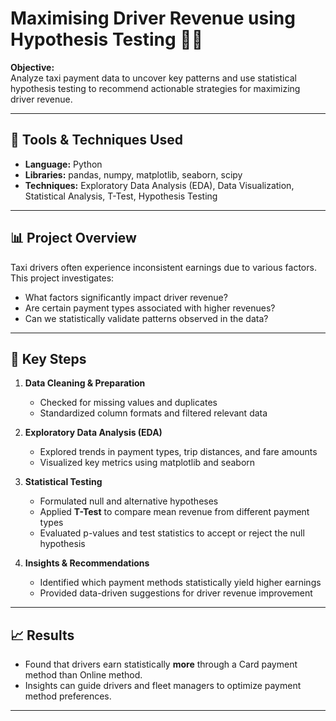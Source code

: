 # Maximising Driver Revenue using Hypothesis Testing 🧮🚖

**Objective:**  
Analyze taxi payment data to uncover key patterns and use statistical hypothesis testing to recommend actionable strategies for maximizing driver revenue.

---

## 🧰 Tools & Techniques Used
- **Language:** Python
- **Libraries:** pandas, numpy, matplotlib, seaborn, scipy
- **Techniques:** Exploratory Data Analysis (EDA), Data Visualization, Statistical Analysis, T-Test, Hypothesis Testing

---

## 📊 Project Overview

Taxi drivers often experience inconsistent earnings due to various factors. This project investigates:
- What factors significantly impact driver revenue?
- Are certain payment types associated with higher revenues?
- Can we statistically validate patterns observed in the data?

---

## 📌 Key Steps

1. **Data Cleaning & Preparation**
   - Checked for missing values and duplicates
   - Standardized column formats and filtered relevant data

2. **Exploratory Data Analysis (EDA)**
   - Explored trends in payment types, trip distances, and fare amounts
   - Visualized key metrics using matplotlib and seaborn

3. **Statistical Testing**
   - Formulated null and alternative hypotheses
   - Applied **T-Test** to compare mean revenue from different payment types
   - Evaluated p-values and test statistics to accept or reject the null hypothesis

4. **Insights & Recommendations**
   - Identified which payment methods statistically yield higher earnings
   - Provided data-driven suggestions for driver revenue improvement

---

## 📈 Results

- Found that drivers earn statistically **more** through a Card payment method than Online method.
- Insights can guide drivers and fleet managers to optimize payment method preferences.

---
